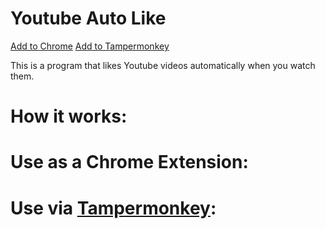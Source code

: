 
# Youtube Auto Like

[Add to Chrome](#use-as-a-chrome-extension:)
[Add to Tampermonkey](#use-via-tampermonkey:)

This is a program that likes Youtube videos automatically when you watch them.



# How it works:


# Use as a Chrome Extension:

# Use via [Tampermonkey](https://chrome.google.com/webstore/detail/tampermonkey/dhdgffkkebhmkfjojejmpbldmpobfkfo?hl=en):
